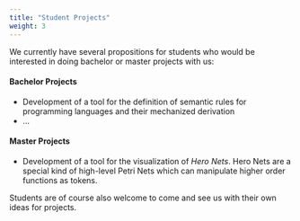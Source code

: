 ```yaml
---
title: "Student Projects"
weight: 3
---
```


We currently have several propositions for students who would be interested in doing bachelor or master projects with us:

#### Bachelor Projects

* Development of a tool for the definition of semantic rules for programming languages and their mechanized derivation 
* ...

#### Master Projects

* Development of a tool for the visualization of *Hero Nets*. Hero Nets are a special kind of high-level Petri Nets which can manipulate higher order functions as tokens.

Students are of course also welcome to come and see us with their own ideas for projects.
